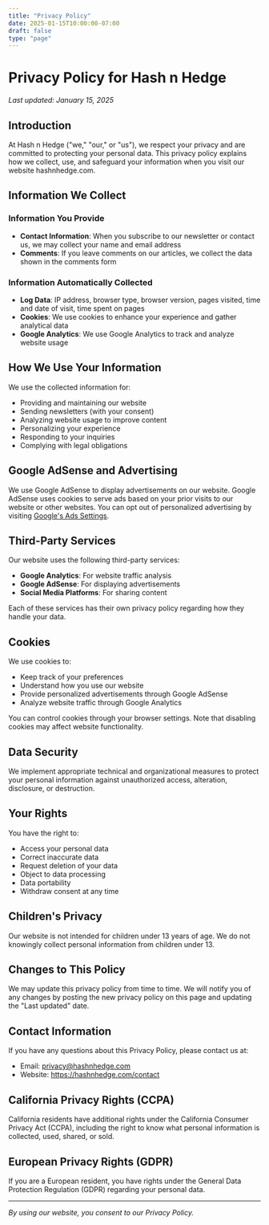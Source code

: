 ```yaml
---
title: "Privacy Policy"
date: 2025-01-15T10:00:00-07:00
draft: false
type: "page"
---
```


# Privacy Policy for Hash n Hedge

*Last updated: January 15, 2025*

## Introduction

At Hash n Hedge ("we," "our," or "us"), we respect your privacy and are committed to protecting your personal data. This privacy policy explains how we collect, use, and safeguard your information when you visit our website hashnhedge.com.

## Information We Collect

### Information You Provide
- **Contact Information**: When you subscribe to our newsletter or contact us, we may collect your name and email address
- **Comments**: If you leave comments on our articles, we collect the data shown in the comments form

### Information Automatically Collected
- **Log Data**: IP address, browser type, browser version, pages visited, time and date of visit, time spent on pages
- **Cookies**: We use cookies to enhance your experience and gather analytical data
- **Google Analytics**: We use Google Analytics to track and analyze website usage

## How We Use Your Information

We use the collected information for:
- Providing and maintaining our website
- Sending newsletters (with your consent)
- Analyzing website usage to improve content
- Personalizing your experience
- Responding to your inquiries
- Complying with legal obligations

## Google AdSense and Advertising

We use Google AdSense to display advertisements on our website. Google AdSense uses cookies to serve ads based on your prior visits to our website or other websites. You can opt out of personalized advertising by visiting [Google's Ads Settings](https://www.google.com/settings/ads).

## Third-Party Services

Our website uses the following third-party services:
- **Google Analytics**: For website traffic analysis
- **Google AdSense**: For displaying advertisements
- **Social Media Platforms**: For sharing content

Each of these services has their own privacy policy regarding how they handle your data.

## Cookies

We use cookies to:
- Keep track of your preferences
- Understand how you use our website
- Provide personalized advertisements through Google AdSense
- Analyze website traffic through Google Analytics

You can control cookies through your browser settings. Note that disabling cookies may affect website functionality.

## Data Security

We implement appropriate technical and organizational measures to protect your personal information against unauthorized access, alteration, disclosure, or destruction.

## Your Rights

You have the right to:
- Access your personal data
- Correct inaccurate data
- Request deletion of your data
- Object to data processing
- Data portability
- Withdraw consent at any time

## Children's Privacy

Our website is not intended for children under 13 years of age. We do not knowingly collect personal information from children under 13.

## Changes to This Policy

We may update this privacy policy from time to time. We will notify you of any changes by posting the new privacy policy on this page and updating the "Last updated" date.

## Contact Information

If you have any questions about this Privacy Policy, please contact us at:
- Email: privacy@hashnhedge.com
- Website: https://hashnhedge.com/contact

## California Privacy Rights (CCPA)

California residents have additional rights under the California Consumer Privacy Act (CCPA), including the right to know what personal information is collected, used, shared, or sold.

## European Privacy Rights (GDPR)

If you are a European resident, you have rights under the General Data Protection Regulation (GDPR) regarding your personal data.

---

*By using our website, you consent to our Privacy Policy.*